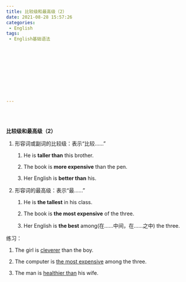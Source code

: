 ```yaml
---
title: 比较级和最高级（2）
date: 2021-08-28 15:57:26
categories:
 - English
tags:
 - English基础语法











---
```




<br>
<br>



**比较级和最高级（2）**

1. 形容词或副词的比较级：表示“比较……”

    1. He is **taller than** this brother.

    2. The book is **more expensive** than the pen.

    3. Her English is **better than** his.

2. 形容词的最高级：表示“最……”

    1. He is **the tallest** in his class.

    2. The book is **the most expensive** of the three.

    3. Her English is **the best** among(在……中间，在……之中) the three.

练习：

1. The girl is <u>cleverer</u> than the boy.

2. The computer is <u>the most expensive</u> among the three.

3. The man is <u>healthier than</u> his wife.